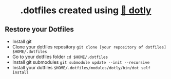<h1 align="center">
  .dotfiles created using <a href="https://github.com/CodelyTV/dotly">🌚 dotly</a>
</h1>

## Restore your Dotfiles

* Install git
* Clone your dotfiles repository `git clone [your repository of dotfiles] $HOME/.dotfiles`
* Go to your dotfiles folder `cd $HOME/.dotfiles`
* Install git submodules `git submodule update --init --recursive`
* Install your dotfiles `$HOME/.dotfiles/modules/dotly/bin/dot self install`

